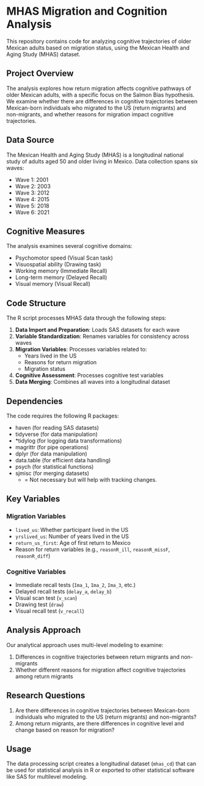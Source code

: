 # MHAS Migration and Cognition Analysis

This repository contains code for analyzing cognitive trajectories of older Mexican adults based on migration status, using the Mexican Health and Aging Study (MHAS) dataset.

## Project Overview

The analysis explores how return migration affects cognitive pathways of older Mexican adults, with a specific focus on the Salmon Bias hypothesis. We examine whether there are differences in cognitive trajectories between Mexican-born individuals who migrated to the US (return migrants) and non-migrants, and whether reasons for migration impact cognitive trajectories.

## Data Source

The Mexican Health and Aging Study (MHAS) is a longitudinal national study of adults aged 50 and older living in Mexico. Data collection spans six waves:
- Wave 1: 2001
- Wave 2: 2003
- Wave 3: 2012
- Wave 4: 2015
- Wave 5: 2018
- Wave 6: 2021

## Cognitive Measures

The analysis examines several cognitive domains:
- Psychomotor speed (Visual Scan task)
- Visuospatial ability (Drawing task)
- Working memory (Immediate Recall)
- Long-term memory (Delayed Recall)
- Visual memory (Visual Recall)

## Code Structure

The R script processes MHAS data through the following steps:

1. **Data Import and Preparation**: Loads SAS datasets for each wave
2. **Variable Standardization**: Renames variables for consistency across waves
3. **Migration Variables**: Processes variables related to:
   - Years lived in the US
   - Reasons for return migration
   - Migration status
4. **Cognitive Assessment**: Processes cognitive test variables
5. **Data Merging**: Combines all waves into a longitudinal dataset

## Dependencies

The code requires the following R packages:
- haven (for reading SAS datasets)
- tidyverse (for data manipulation)
- *tidylog (for logging data transformations)
- magrittr (for pipe operations)
- dplyr (for data manipulation)
- data.table (for efficient data handling)
- psych (for statistical functions)
- sjmisc (for merging datasets)
  * = Not necessary but will help with tracking changes. 
## Key Variables

### Migration Variables
- `lived_us`: Whether participant lived in the US
- `yrslived_us`: Number of years lived in the US
- `return_us_first`: Age of first return to Mexico
- Reason for return variables (e.g., `reasonR_ill`, `reasonR_missF`, `reasonR_diff`)

### Cognitive Variables
- Immediate recall tests (`Ima_1`, `Ima_2`, `Ima_3`, etc.)
- Delayed recall tests (`delay_a`, `delay_b`)
- Visual scan test (`v_scan`)
- Drawing test (`draw`)
- Visual recall test (`v_recall`)

## Analysis Approach

Our analytical approach uses multi-level modeling to examine:
1. Differences in cognitive trajectories between return migrants and non-migrants
2. Whether different reasons for migration affect cognitive trajectories among return migrants

## Research Questions

1. Are there differences in cognitive trajectories between Mexican-born individuals who migrated to the US (return migrants) and non-migrants?
2. Among return migrants, are there differences in cognitive level and change based on reason for migration?

## Usage

The data processing script creates a longitudinal dataset (`mhas_cd`) that can be used for statistical analysis in R or exported to other statistical software like SAS for multilevel modeling.
